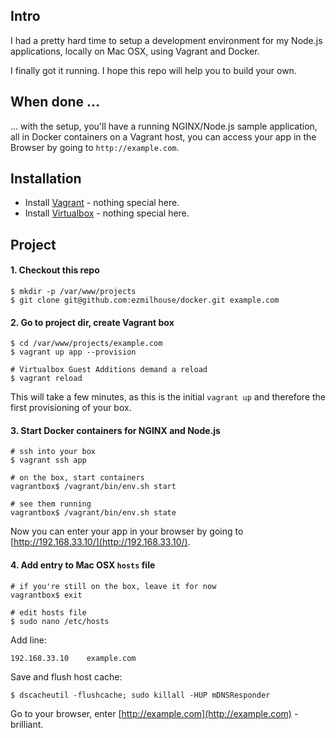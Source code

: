 ## Intro
I had a pretty hard time to setup a development environment for my Node.js applications, locally on Mac OSX, using Vagrant and Docker. 

I finally got it running. I hope this repo will help you to build your own.

## When done ...

... with the setup, you'll have a running NGINX/Node.js sample application, all in Docker containers on a Vagrant host, you can access your app in the Browser by going to `http://example.com`.

## Installation
- Install [Vagrant](https://www.vagrantup.com/downloads.html) - nothing special here.
- Install [Virtualbox](https://www.virtualbox.org/wiki/Downloads) - nothing special here.

## Project

#### 1. Checkout this repo

```
$ mkdir -p /var/www/projects
$ git clone git@github.com:ezmilhouse/docker.git example.com
```

#### 2. Go to project dir, create Vagrant box
```
$ cd /var/www/projects/example.com
$ vagrant up app --provision

# Virtualbox Guest Additions demand a reload
$ vagrant reload
```

This will take a few minutes, as this is the initial `vagrant up` and therefore the first provisioning of your box.

#### 3. Start Docker containers for NGINX and Node.js

```
# ssh into your box
$ vagrant ssh app
```

```
# on the box, start containers
vagrantbox$ /vagrant/bin/env.sh start

# see them running
vagrantbox$ /vagrant/bin/env.sh state
```

Now you can enter your app in your browser by going to [http://192.168.33.10/](http://192.168.33.10/). 

#### 4. Add entry to Mac OSX `hosts` file

```
# if you're still on the box, leave it for now
vagrantbox$ exit

# edit hosts file
$ sudo nano /etc/hosts
```

Add line:

```
192.168.33.10    example.com
```

Save and flush host cache:
```
$ dscacheutil -flushcache; sudo killall -HUP mDNSResponder
```

Go to your browser, enter [http://example.com](http://example.com) - brilliant.




